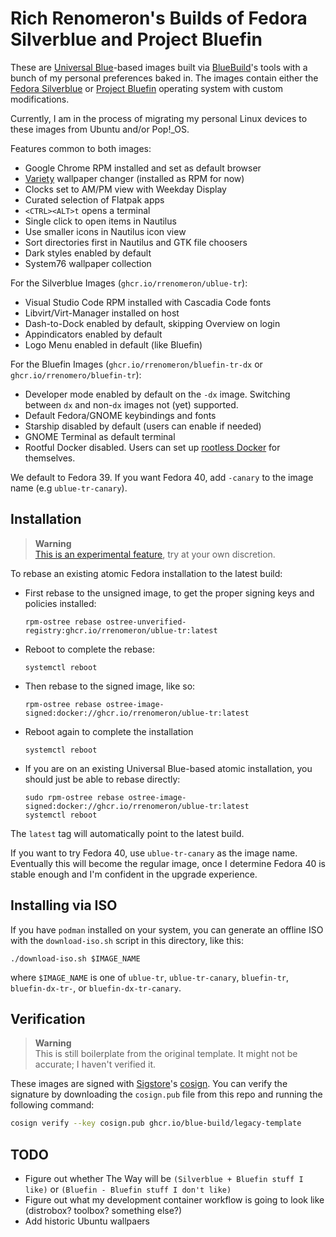 # Rich Renomeron's Builds of Fedora Silverblue and Project Bluefin

These are [Universal Blue](https://universal-blue.org)-based images built via
[BlueBuild](https://bulue-build.org)'s tools with a bunch of my personal preferences baked in.
The images contain either the [Fedora Silverblue](https://silverblue.fedoraproject.org) or 
[Project Bluefin](https://projectbluefin.io) operating
system with custom modifications.

Currently, I am in the process of migrating my personal Linux devices to these images from
Ubuntu and/or Pop!_OS.

Features common to both images:

- Google Chrome RPM installed and set as default browser
- [Variety](https://peterlevi.com/variety/) wallpaper changer (installed as RPM for now)
- Clocks set to AM/PM view with Weekday Display
- Curated selection of Flatpak apps
- ``<CTRL><ALT>t`` opens a terminal
- Single click to open items in Nautilus
- Use smaller icons in Nautilus icon view
- Sort directories first in Nautilus and GTK file choosers
- Dark styles enabled by default
- System76 wallpaper collection

For the Silverblue Images (``ghcr.io/rrenomeron/ublue-tr``):

- Visual Studio Code RPM installed with Cascadia Code fonts
- Libvirt/Virt-Manager installed on host
- Dash-to-Dock enabled by default, skipping Overview on login
- Appindicators enabled by default
- Logo Menu enabled in default (like Bluefin)

For the Bluefin Images (``ghcr.io/rrenomeron/bluefin-tr-dx`` or ``ghcr.io/rrenomero/bluefin-tr``):

- Developer mode enabled by default on the ``-dx`` image.  Switching between ``dx`` and non-``dx``
  images not (yet) supported.
- Default Fedora/GNOME keybindings and fonts
- Starship disabled by default (users can enable if needed)
- GNOME Terminal as default terminal
- Rootful Docker disabled.  Users can set up 
  [rootless Docker](https://docs.docker.com/engine/security/rootless/) for themselves.

We default to Fedora 39.  If you want Fedora 40, add ``-canary`` to the image name 
(e.g ``ublue-tr-canary``).

## Installation

> **Warning**  
> [This is an experimental feature](https://www.fedoraproject.org/wiki/Changes/OstreeNativeContainerStable), try at your own discretion.

To rebase an existing atomic Fedora installation to the latest build:

- First rebase to the unsigned image, to get the proper signing keys and policies installed:
  ```
  rpm-ostree rebase ostree-unverified-registry:ghcr.io/rrenomeron/ublue-tr:latest
  ```
- Reboot to complete the rebase:
  ```
  systemctl reboot
  ```
- Then rebase to the signed image, like so:
  ```
  rpm-ostree rebase ostree-image-signed:docker://ghcr.io/rrenomeron/ublue-tr:latest
  ```
- Reboot again to complete the installation
  ```
  systemctl reboot
  ```

- If you are on an existing Universal Blue-based atomic installation, you should just be able to
  rebase directly:
  ```
  sudo rpm-ostree rebase ostree-image-signed:docker://ghcr.io/rrenomeron/ublue-tr:latest
  systemctl reboot
  ```

The `latest` tag will automatically point to the latest build.  

If you want to try Fedora 40, use ``ublue-tr-canary`` as the image name.  Eventually this will
become the regular image, once I determine Fedora 40 is stable enough and I'm confident in the
upgrade experience.

## Installing via ISO

If you have ``podman`` installed on your system, you can generate an offline ISO with the
``download-iso.sh`` script in this directory, like this:
```
./download-iso.sh $IMAGE_NAME
```
where ``$IMAGE_NAME`` is one of ``ublue-tr``, ``ublue-tr-canary``, ``bluefin-tr``,
``bluefin-dx-tr-``, or ``bluefin-dx-tr-canary``.

## Verification
> **Warning**  
> This is still boilerplate from the original template.  It might not be accurate; I haven't
> verified it.

These images are signed with [Sigstore](https://www.sigstore.dev/)'s
[cosign](https://github.com/sigstore/cosign). You can verify the signature by downloading the
`cosign.pub` file from this repo and running the following command:

```bash
cosign verify --key cosign.pub ghcr.io/blue-build/legacy-template
```

## TODO

- Figure out whether The Way will be ``(Silverblue + Bluefin stuff I like)`` or ``(Bluefin -
  Bluefin stuff I don't like)``
- Figure out what my development container workflow is going to look like (distrobox? toolbox?
  something else?)
- Add historic Ubuntu wallpaers



